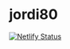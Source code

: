 # jordi80

[![Netlify Status](https://api.netlify.com/api/v1/badges/081dc099-075d-4905-96dc-91d3af7da30e/deploy-status)](https://app.netlify.com/sites/jordi80/deploys)
